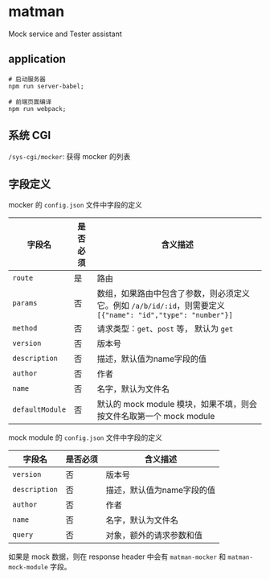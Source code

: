 # matman
Mock service and Tester assistant

## application

```
# 启动服务器
npm run server-babel;

# 前端页面编译
npm run webpack;
```

## 系统 CGI

`/sys-cgi/mocker`: 获得 mocker 的列表

## 字段定义

mocker 的 `config.json` 文件中字段的定义

| 字段名 | 是否必须 | 含义描述 |
| --- | --- | --- |
| `route` | 是 | 路由 |
| `params` | 否 | 数组，如果路由中包含了参数，则必须定义它。例如 `/a/b/id/:id`，则需要定义 `[{"name": "id","type": "number"}]` |
| `method` | 否 | 请求类型：`get`、`post` 等， 默认为 `get` |
| `version` | 否 | 版本号 |
| `description` | 否 | 描述，默认值为name字段的值 |
| `author` | 否 | 作者 |
| `name` | 否 | 名字，默认为文件名 |
| `defaultModule` | 否 | 默认的 mock module 模块，如果不填，则会按文件名取第一个 mock module |

mock module 的 `config.json` 文件中字段的定义

| 字段名 | 是否必须 | 含义描述 |
| --- | --- | --- |
| `version` | 否 | 版本号 |
| `description` | 否 | 描述，默认值为name字段的值 |
| `author` | 否 | 作者 |
| `name` | 否 | 名字，默认为文件名 |
| `query` | 否 | 对象，额外的请求参数和值 |

如果是 mock 数据，则在 response header 中会有 `matman-mocker` 和 `matman-mock-module` 字段。